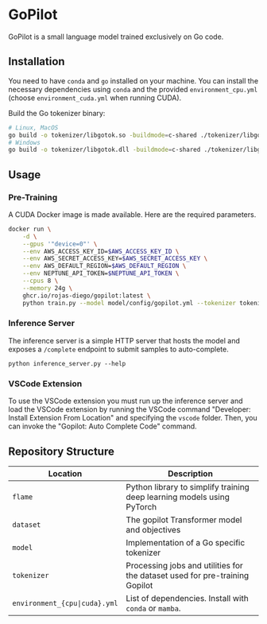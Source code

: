 # GoPilot

GoPilot is a small language model trained exclusively on Go code.

## Installation

You need to have `conda` and `go` installed on your machine. You can install the necessary dependencies using `conda` and the provided `environment_cpu.yml` (choose `environment_cuda.yml` when running CUDA).

Build the Go tokenizer binary:

```bash
# Linux, MacOS
go build -o tokenizer/libgotok.so -buildmode=c-shared ./tokenizer/libgotok.go
# Windows
go build -o tokenizer/libgotok.dll -buildmode=c-shared ./tokenizer/libgotok.go
```

## Usage

### Pre-Training

A CUDA Docker image is made available. Here are the required parameters.

```bash
docker run \
    -d \
    --gpus '"device=0"' \
    --env AWS_ACCESS_KEY_ID=$AWS_ACCESS_KEY_ID \
    --env AWS_SECRET_ACCESS_KEY=$AWS_SECRET_ACCESS_KEY \
    --env AWS_DEFAULT_REGION=$AWS_DEFAULT_REGION \
    --env NEPTUNE_API_TOKEN=$NEPTUNE_API_TOKEN \
    --cpus 8 \
    --memory 24g \
    ghcr.io/rojas-diego/gopilot:latest \
    python train.py --model model/config/gopilot.yml --tokenizer tokenizer/config/go-scanner-bpe-base.json --dataset datasets/the-stack-dedup-v1.2/base --gradient-accumulation-steps 64 --batch-size 8 --warmup 1000 --lr 0.00025 --training-budget-secs 21600 --device cuda --neptune --compile --precision fp16 --checkpoints-dir /checkpoints
```

### Inference Server

The inference server is a simple HTTP server that hosts the model and exposes a `/complete` endpoint to submit samples to auto-complete.

```
python inference_server.py --help
```

### VSCode Extension

To use the VSCode extension you must run up the inference server and load the VSCode extension by running the VSCode command "Developer: Install Extension From Location" and specifying the `vscode` folder. Then, you can invoke the "Gopilot: Auto Complete Code" command.

## Repository Structure

| Location                      | Description                                                                 |
| ----------------------------- | --------------------------------------------------------------------------- |
| `flame`                       | Python library to simplify training deep learning models using PyTorch      |
| `dataset`                     | The gopilot Transformer model and objectives                                |
| `model`                       | Implementation of a Go specific tokenizer                                   |
| `tokenizer`                   | Processing jobs and utilities for the dataset used for pre-training Gopilot |
| `environment_{cpu\|cuda}.yml` | List of dependencies. Install with `conda` or `mamba`.                      |
